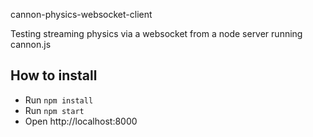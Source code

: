 cannon-physics-websocket-client

Testing streaming physics via a websocket from a node server running cannon.js

## How to install

* Run `npm install`
* Run `npm start`
* Open http://localhost:8000

